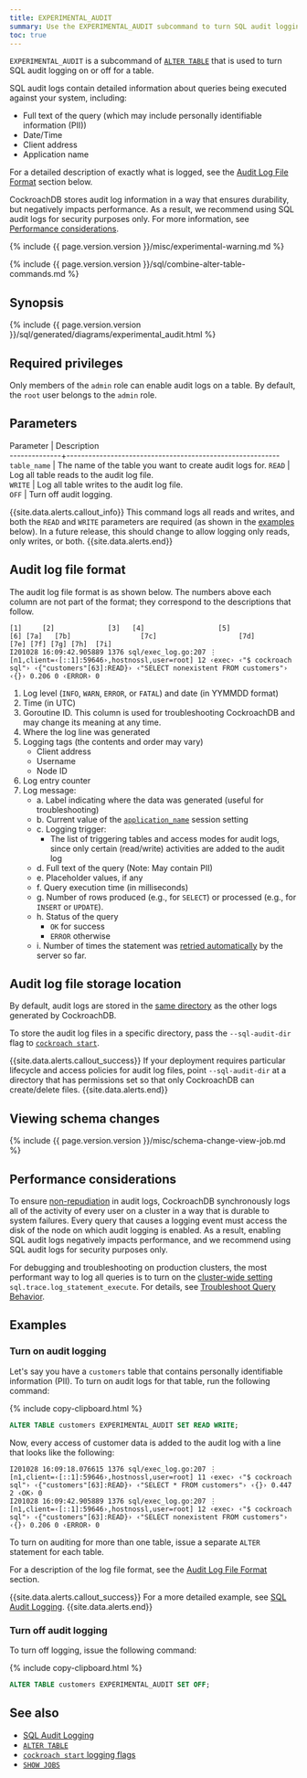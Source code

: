 ```yaml
---
title: EXPERIMENTAL_AUDIT
summary: Use the EXPERIMENTAL_AUDIT subcommand to turn SQL audit logging on or off for a table.
toc: true
---
```


`EXPERIMENTAL_AUDIT` is a subcommand of [`ALTER TABLE`](alter-table.html) that is used to turn SQL audit logging on or off for a table.

SQL audit logs contain detailed information about queries being executed against your system, including:

- Full text of the query (which may include personally identifiable information (PII))
- Date/Time
- Client address
- Application name

For a detailed description of exactly what is logged, see the [Audit Log File Format](#audit-log-file-format) section below.

CockroachDB stores audit log information in a way that ensures durability, but negatively impacts performance. As a result, we recommend using SQL audit logs for security purposes only. For more information, see [Performance considerations](#performance-considerations).

{% include {{ page.version.version }}/misc/experimental-warning.md %}

{% include {{ page.version.version }}/sql/combine-alter-table-commands.md %}

## Synopsis

<div>
{% include {{ page.version.version }}/sql/generated/diagrams/experimental_audit.html %}
</div>

## Required privileges

Only members of the `admin` role can enable audit logs on a table. By default, the `root` user belongs to the `admin` role.

## Parameters

 Parameter    | Description                                              
--------------+----------------------------------------------------------
 `table_name` | The name of the table you want to create audit logs for.
 `READ`       | Log all table reads to the audit log file.               
 `WRITE`      | Log all table writes to the audit log file.              
 `OFF`        | Turn off audit logging.                                  

{{site.data.alerts.callout_info}}
This command logs all reads and writes, and both the <code>READ</code> and <code>WRITE</code> parameters are required (as shown in the <a href="#examples">examples</a> below). In a future release, this should change to allow logging only reads, only writes, or both.
{{site.data.alerts.end}}

## Audit log file format

The audit log file format is as shown below.  The numbers above each column are not part of the format; they correspond to the descriptions that follow.

~~~
[1]     [2]             [3]   [4]                  [5]                                          [6] [7a]   [7b]                 [7c]                    [7d]                                 [7e] [7f] [7g] [7h]  [7i]
I201028 16:09:42.905889 1376 sql/exec_log.go:207 ⋮ [n1,client=‹[::1]:59646›,hostnossl,user=root] 12 ‹exec› ‹"$ cockroach sql"› ‹{"customers"[63]:READ}› ‹"SELECT nonexistent FROM customers"› ‹{}› 0.206 0 ‹ERROR› 0
~~~

1. Log level (`INFO`, `WARN`, `ERROR`, or `FATAL`) and date (in YYMMDD format)
2. Time (in UTC)
3. Goroutine ID. This column is used for troubleshooting CockroachDB and may change its meaning at any time.
4. Where the log line was generated
5. Logging tags (the contents and order may vary)
   - Client address
   - Username
   - Node ID
6. Log entry counter
7. Log message:
   - a. Label indicating where the data was generated (useful for troubleshooting)
   - b. Current value of the [`application_name`](set-vars.html) session setting
   - c. Logging trigger:
       - The list of triggering tables and access modes for audit logs, since only certain (read/write) activities are added to the audit log
   - d. Full text of the query (Note: May contain PII)
   - e. Placeholder values, if any
   - f. Query execution time (in milliseconds)
   - g. Number of rows produced (e.g., for `SELECT`) or processed (e.g., for `INSERT` or `UPDATE`).
   - h. Status of the query
       - `OK` for success
       - `ERROR` otherwise
   - i. Number of times the statement was [retried automatically](transactions.html#automatic-retries) by the server so far.

## Audit log file storage location

By default, audit logs are stored in the [same directory](debug-and-error-logs.html#write-to-file) as the other logs generated by CockroachDB.

To store the audit log files in a specific directory, pass the `--sql-audit-dir` flag to [`cockroach start`](cockroach-start.html).

{{site.data.alerts.callout_success}}
If your deployment requires particular lifecycle and access policies for audit log files, point `--sql-audit-dir` at a directory that has permissions set so that only CockroachDB can create/delete files.
{{site.data.alerts.end}}

## Viewing schema changes

{% include {{ page.version.version }}/misc/schema-change-view-job.md %}

## Performance considerations

To ensure [non-repudiation](https://en.wikipedia.org/wiki/Non-repudiation) in audit logs, CockroachDB synchronously logs all of the activity of every user on a cluster in a way that is durable to system failures. Every query that causes a logging event must access the disk of the node on which audit logging is enabled. As a result, enabling SQL audit logs negatively impacts performance, and we recommend using SQL audit logs for security purposes only.

For debugging and troubleshooting on production clusters, the most performant way to log all queries is to turn on the [cluster-wide setting](cluster-settings.html) `sql.trace.log_statement_execute`. For details, see [Troubleshoot Query Behavior](query-behavior-troubleshooting.html#cluster-wide-execution-logs).

## Examples

### Turn on audit logging

Let's say you have a  `customers` table that contains personally identifiable information (PII). To turn on audit logs for that table, run the following command:

{% include copy-clipboard.html %}
~~~ sql
ALTER TABLE customers EXPERIMENTAL_AUDIT SET READ WRITE;
~~~

Now, every access of customer data is added to the audit log with a line that looks like the following:

~~~
I201028 16:09:18.076615 1376 sql/exec_log.go:207 ⋮ [n1,client=‹[::1]:59646›,hostnossl,user=root] 11 ‹exec› ‹"$ cockroach sql"› ‹{"customers"[63]:READ}› ‹"SELECT * FROM customers"› ‹{}› 0.447 2 ‹OK› 0
I201028 16:09:42.905889 1376 sql/exec_log.go:207 ⋮ [n1,client=‹[::1]:59646›,hostnossl,user=root] 12 ‹exec› ‹"$ cockroach sql"› ‹{"customers"[63]:READ}› ‹"SELECT nonexistent FROM customers"› ‹{}› 0.206 0 ‹ERROR› 0
~~~

To turn on auditing for more than one table, issue a separate `ALTER` statement for each table.

For a description of the log file format, see the [Audit Log File Format](#audit-log-file-format) section.

{{site.data.alerts.callout_success}}
For a more detailed example, see [SQL Audit Logging](sql-audit-logging.html).
{{site.data.alerts.end}}

### Turn off audit logging

To turn off logging, issue the following command:

{% include copy-clipboard.html %}
~~~ sql
ALTER TABLE customers EXPERIMENTAL_AUDIT SET OFF;
~~~

## See also

- [SQL Audit Logging](sql-audit-logging.html)
- [`ALTER TABLE`](alter-table.html)
- [`cockroach start` logging flags](cockroach-start.html)
- [`SHOW JOBS`](show-jobs.html)
